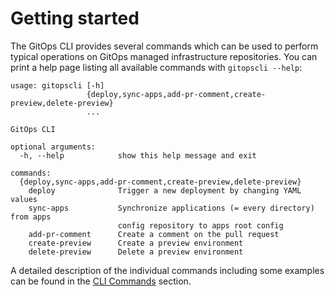 # Getting started

The GitOps CLI provides several commands which can be used to perform typical operations on GitOps managed infrastructure repositories. You can print a help page listing all available commands with `gitopscli --help`:

```
usage: gitopscli [-h]
                 {deploy,sync-apps,add-pr-comment,create-preview,delete-preview}
                 ...

GitOps CLI

optional arguments:
  -h, --help            show this help message and exit

commands:
  {deploy,sync-apps,add-pr-comment,create-preview,delete-preview}
    deploy              Trigger a new deployment by changing YAML values
    sync-apps           Synchronize applications (= every directory) from apps
                        config repository to apps root config
    add-pr-comment      Create a comment on the pull request
    create-preview      Create a preview environment
    delete-preview      Delete a preview environment
```

A detailed description of the individual commands including some examples can be found in the [CLI Commands](/gitopscli/commands/add-pr-comment/) section.
